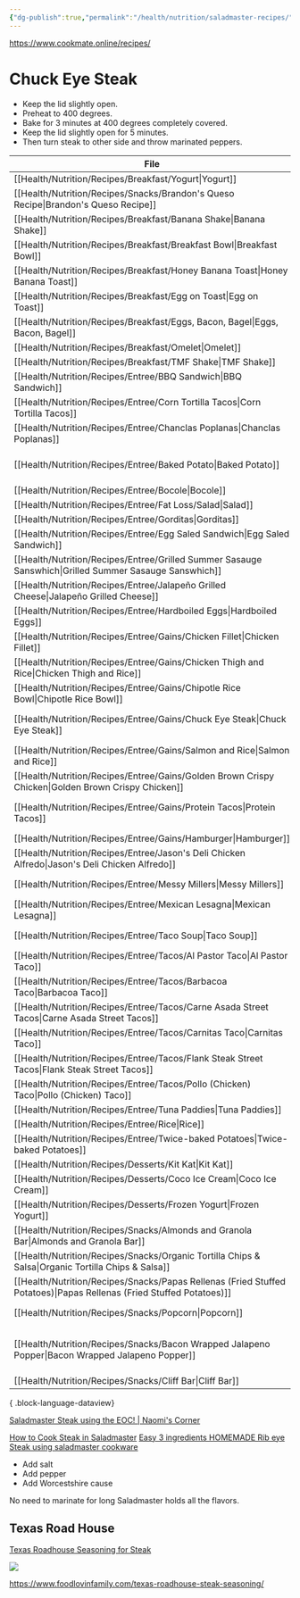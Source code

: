 ```yaml
---
{"dg-publish":true,"permalink":"/health/nutrition/saladmaster-recipes/"}
---
```



https://www.cookmate.online/recipes/

# Chuck Eye Steak

- Keep the lid slightly open.
- Preheat to 400 degrees.
- Bake for 3 minutes at 400 degrees completely covered.
- Keep the lid slightly open for 5 minutes.
- Then turn steak to other side and throw marinated peppers.

| File                                                                                                                    | category     | meal      | calories                                                        | link                                                                                 |
| ----------------------------------------------------------------------------------------------------------------------- | ------------ | --------- | --------------------------------------------------------------- | ------------------------------------------------------------------------------------ |
| [[Health/Nutrition/Recipes/Breakfast/Yogurt\|Yogurt]]                                                                | \-           | \-        | \-                                                              | \-                                                                                   |
| [[Health/Nutrition/Recipes/Snacks/Brandon's Queso Recipe\|Brandon's Queso Recipe]]                                   | \-           | \-        | \-                                                              | \-                                                                                   |
| [[Health/Nutrition/Recipes/Breakfast/Banana Shake\|Banana Shake]]                                                    | ML Core Plan | breakfast | \-                                                              | \-                                                                                   |
| [[Health/Nutrition/Recipes/Breakfast/Breakfast Bowl\|Breakfast Bowl]]                                                | ML Core Plan | breakfast | \-                                                              | \-                                                                                   |
| [[Health/Nutrition/Recipes/Breakfast/Honey Banana Toast\|Honey Banana Toast]]                                        | ML Core Plan | breakfast | \-                                                              | \-                                                                                   |
| [[Health/Nutrition/Recipes/Breakfast/Egg on Toast\|Egg on Toast]]                                                    | \-           | breakfast | \-                                                              | \-                                                                                   |
| [[Health/Nutrition/Recipes/Breakfast/Eggs, Bacon, Bagel\|Eggs, Bacon, Bagel]]                                        | Gains        | breakfast | 1,200                                                           | \-                                                                                   |
| [[Health/Nutrition/Recipes/Breakfast/Omelet\|Omelet]]                                                                | Fun          | breakfast | 1300                                                            | \-                                                                                   |
| [[Health/Nutrition/Recipes/Breakfast/TMF Shake\|TMF Shake]]                                                          | Gains        | breakfast | 900                                                             | \-                                                                                   |
| [[Health/Nutrition/Recipes/Entree/BBQ Sandwich\|BBQ Sandwich]]                                                       | Fun          | entree    | \-                                                              | \-                                                                                   |
| [[Health/Nutrition/Recipes/Entree/Corn Tortilla Tacos\|Corn Tortilla Tacos]]                                         | ML Core Plan | entree    | \-                                                              | \-                                                                                   |
| [[Health/Nutrition/Recipes/Entree/Chanclas Poplanas\|Chanclas Poplanas]]                                             | Mexican      | entree    | \-                                                              | \-                                                                                   |
| [[Health/Nutrition/Recipes/Entree/Baked Potato\|Baked Potato]]                                                       | ML Core Plan | entree    | [[Health/Nutrition/Cooklang Recipes/Baked Potato.cook\|418]]    | \-                                                                                   |
| [[Health/Nutrition/Recipes/Entree/Bocole\|Bocole]]                                                                   | \-           | \-        | \-                                                              | \-                                                                                   |
| [[Health/Nutrition/Recipes/Entree/Fat Loss/Salad\|Salad]]                                                            | entree       | \-        | \-                                                              | \-                                                                                   |
| [[Health/Nutrition/Recipes/Entree/Gorditas\|Gorditas]]                                                               | \-           | \-        | \-                                                              | \-                                                                                   |
| [[Health/Nutrition/Recipes/Entree/Egg Saled Sandwich\|Egg Saled Sandwich]]                                           | ML Core Plan | \-        | 400                                                             | \-                                                                                   |
| [[Health/Nutrition/Recipes/Entree/Grilled Summer Sasauge Sanswhich\|Grilled Summer Sasauge Sanswhich]]               | \-           | \-        | \-                                                              | \-                                                                                   |
| [[Health/Nutrition/Recipes/Entree/Jalapeño Grilled Cheese\|Jalapeño Grilled Cheese]]                                 | ML Core Plan | entree    | 420                                                             | \-                                                                                   |
| [[Health/Nutrition/Recipes/Entree/Hardboiled Eggs\|Hardboiled Eggs]]                                                 | \-           | \-        | \-                                                              | \-                                                                                   |
| [[Health/Nutrition/Recipes/Entree/Gains/Chicken Fillet\|Chicken Fillet]]                                             | \-           | \-        | \-                                                              | \-                                                                                   |
| [[Health/Nutrition/Recipes/Entree/Gains/Chicken Thigh and Rice\|Chicken Thigh and Rice]]                             | Gains        | entree    | 1,000                                                           | \-                                                                                   |
| [[Health/Nutrition/Recipes/Entree/Gains/Chipotle Rice Bowl\|Chipotle Rice Bowl]]                                     | \-           | \-        | \-                                                              | \-                                                                                   |
| [[Health/Nutrition/Recipes/Entree/Gains/Chuck Eye Steak\|Chuck Eye Steak]]                                           | Gains        | entree    | 912                                                             | [[Health/Nutrition/Cooklang Recipes/Chuck Eye Steak.cook\|Directions]]               |
| [[Health/Nutrition/Recipes/Entree/Gains/Salmon and Rice\|Salmon and Rice]]                                           | Gains        | entree    | 1,100                                                           | \-                                                                                   |
| [[Health/Nutrition/Recipes/Entree/Gains/Golden Brown Crispy Chicken\|Golden Brown Crispy Chicken]]                   | \-           | \-        | \-                                                              | \-                                                                                   |
| [[Health/Nutrition/Recipes/Entree/Gains/Protein Tacos\|Protein Tacos]]                                               | Gains        | entree    | [[Health/Nutrition/Cooklang Recipes/Chuck Eye Steak.cook\|912]] | \-                                                                                   |
| [[Health/Nutrition/Recipes/Entree/Gains/Hamburger\|Hamburger]]                                                       | \-           | \-        | \-                                                              | \-                                                                                   |
| [[Health/Nutrition/Recipes/Entree/Jason's Deli Chicken Alfredo\|Jason's Deli Chicken Alfredo]]                       | \-           | \-        | \-                                                              | \-                                                                                   |
| [[Health/Nutrition/Recipes/Entree/Messy Millers\|Messy Millers]]                                                     | ML Core Plan | entree    | \-                                                              | \-                                                                                   |
| [[Health/Nutrition/Recipes/Entree/Mexican Lesagna\|Mexican Lesagna]]                                                 | Fun          | entree    | \-                                                              | \-                                                                                   |
| [[Health/Nutrition/Recipes/Entree/Taco Soup\|Taco Soup]]                                                             | ML Core Plan | entree    | 255                                                             | \-                                                                                   |
| [[Health/Nutrition/Recipes/Entree/Tacos/Al Pastor Taco\|Al Pastor Taco]]                                             | \-           | \-        | \-                                                              | \-                                                                                   |
| [[Health/Nutrition/Recipes/Entree/Tacos/Barbacoa Taco\|Barbacoa Taco]]                                               | \-           | \-        | \-                                                              | \-                                                                                   |
| [[Health/Nutrition/Recipes/Entree/Tacos/Carne Asada Street Tacos\|Carne Asada Street Tacos]]                         | Mexican      | entree    | 176                                                             | \-                                                                                   |
| [[Health/Nutrition/Recipes/Entree/Tacos/Carnitas Taco\|Carnitas Taco]]                                               | \-           | \-        | \-                                                              | \-                                                                                   |
| [[Health/Nutrition/Recipes/Entree/Tacos/Flank Steak Street Tacos\|Flank Steak Street Tacos]]                         | Mexican      | entree    | 121                                                             | \-                                                                                   |
| [[Health/Nutrition/Recipes/Entree/Tacos/Pollo (Chicken) Taco\|Pollo (Chicken) Taco]]                                 | \-           | \-        | \-                                                              | \-                                                                                   |
| [[Health/Nutrition/Recipes/Entree/Tuna Paddies\|Tuna Paddies]]                                                       | Fun          | entree    | \-                                                              | \-                                                                                   |
| [[Health/Nutrition/Recipes/Entree/Rice\|Rice]]                                                                       | \-           | \-        | \-                                                              | \-                                                                                   |
| [[Health/Nutrition/Recipes/Entree/Twice-baked Potatoes\|Twice-baked Potatoes]]                                       | Fun          | entree    | \-                                                              | \-                                                                                   |
| [[Health/Nutrition/Recipes/Desserts/Kit Kat\|Kit Kat]]                                                               | Fun          | dessert   | \-                                                              | \-                                                                                   |
| [[Health/Nutrition/Recipes/Desserts/Coco Ice Cream\|Coco Ice Cream]]                                                 | Fun          | dessert   | \-                                                              | \-                                                                                   |
| [[Health/Nutrition/Recipes/Desserts/Frozen Yogurt\|Frozen Yogurt]]                                                   | \-           | \-        | \-                                                              | \-                                                                                   |
| [[Health/Nutrition/Recipes/Snacks/Almonds and Granola Bar\|Almonds and Granola Bar]]                                 | Gains        | snack     | 470                                                             | \-                                                                                   |
| [[Health/Nutrition/Recipes/Snacks/Organic Tortilla Chips & Salsa\|Organic Tortilla Chips & Salsa]]                   | ML Core Plan | snack     | 600                                                             | \-                                                                                   |
| [[Health/Nutrition/Recipes/Snacks/Papas Rellenas (Fried Stuffed Potatoes)\|Papas Rellenas (Fried Stuffed Potatoes)]] | \-           | \-        | 380                                                             | \-                                                                                   |
| [[Health/Nutrition/Recipes/Snacks/Popcorn\|Popcorn]]                                                                 | ML Core Plan | snack     | 200                                                             | \-                                                                                   |
| [[Health/Nutrition/Recipes/Snacks/Bacon Wrapped Jalapeno Popper\|Bacon Wrapped Jalapeno Popper]]                     | Fun          | snack     | 198                                                             | [[Health/Nutrition/Cooklang Recipes/Bacon Wrapped Jalapeno Popper.cook\|Directions]] |
| [[Health/Nutrition/Recipes/Snacks/Cliff Bar\|Cliff Bar]]                                                             | Gains        | snack     | 220                                                             | \-                                                                                   |

{ .block-language-dataview}


[Saladmaster Steak using the EOC! | Naomi's Corner](https://www.youtube.com/watch?v=AcOat740luc)

[How to Cook Steak in Saladmaster](https://www.youtube.com/watch?v=EzwhWF9aOLk)
[Easy 3 ingredients HOMEMADE Rib eye Steak using saladmaster cookware](https://www.youtube.com/watch?v=gGl1KnKcW6U)

- Add salt
- Add pepper
- Add Worcestshire cause

No need to marinate for long Saladmaster holds all the flavors.

## Texas Road House

[Texas Roadhouse Seasoning for Steak](https://www.cookmate.online/recipes/11569458/)

![](https://bestbeefrecipes.com/wp-content/uploads/2021/08/cropped-beef-temperature-chart-1.jpg)

https://www.foodlovinfamily.com/texas-roadhouse-steak-seasoning/